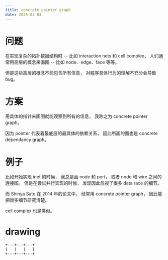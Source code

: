 ```yaml
---
title: concrete pointer graph
date: 2025-04-03
---
```


# 问题

在实现复杂的拓扑数据结构时
-- 比如 interaction nets 和 cell complex，
人们通常用高层的概念来画图
-- 比如 node、edge、face 等等。

但是这些高层的概念不能包含所有信息，
对程序具体行为的理解不充分会导致 bug。

# 方案

用具体的指针来画图就能观察到所有的信息，
我称之为 concrete pointer graph。

因为 pointer 代表着最底层的最具体的依赖关系，
因此所画的图也是 concrete dependancy graph。

# 例子

比如开始实现 inet 的时候，
我总是画 node 和 port，
或者 node 和 wire 之间的连接图。
但是在尝试并行实现的时候，
发现因此忽视了很多 data race 的细节。

而 Shinya Sato 在 2014 年的论文中，
经常用 concrete pointer graph，
因此能把很多细节研究清楚。

cell complex 也是类似。

# drawing

```
+---+---+---+
|   |   |   |
+---+---+---+
```
